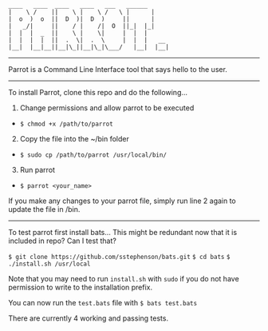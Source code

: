 ```
____   ____  ____   ____   ___   ______
|    \ /    ||    \ |    \ /   \ |      |
|  o  )  o  ||  D  )|  D  )     ||      |
|   _/|     ||    / |    /|  O  ||_|  |_|
|  |  |  _  ||    \ |    \|     |  |  |  
|  |  |  |  ||  .  \|  .  \     |  |  |   __
|__|  |__|__||__|\_||__|\_|\___/   |__|  |__|
```
-------

Parrot is a Command Line Interface tool that says hello to the user.

-------

To install Parrot, clone this repo and do the following...

1. Change permissions and allow parrot to be executed
* `$ chmod +x /path/to/parrot`

2. Copy the file into the ~/bin folder
* `$ sudo cp /path/to/parrot /usr/local/bin/`

3. Run parrot
* `$ parrot <your_name>`

If you make any changes to your parrot file, simply run line 2 again to update the file in /bin.

-------

To test parrot first install bats... This might be redundant now that it is included in repo? Can I test that?

`$ git clone https://github.com/sstephenson/bats.git`
`$ cd bats`
`$ ./install.sh /usr/local`

Note that you may need to run `install.sh` with `sudo` if you do not have permission to write to the installation prefix.

You can now run the `test.bats` file with `$ bats test.bats`

There are currently 4 working and passing tests.
